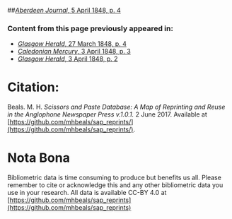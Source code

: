##[*Aberdeen Journal*, 5 April 1848, p. 4](https://mhbeals.github.io/sap_html/Aberdeen-Journal/Aberdeen-Journal-5-April-1848-p-4)

### Content from this page previously appeared in:
+ [*Glasgow Herald*, 27 March 1848, p. 4](https://mhbeals.github.io/sap_html/Glasgow-Herald/Glasgow-Herald-27-March-1848-p-4)
+ [*Caledonian Mercury*, 3 April 1848, p. 3](https://mhbeals.github.io/sap_html/Caledonian-Mercury/Caledonian-Mercury-3-April-1848-p-3)
+ [*Glasgow Herald*, 3 April 1848, p. 2](https://mhbeals.github.io/sap_html/Glasgow-Herald/Glasgow-Herald-3-April-1848-p-2)
                    
# Citation: 

Beals. M. H. *Scissors and Paste Database: A Map of Reprinting and Reuse in the Anglophone Newspaper Press v.1.0.1.* 2 June 2017. Available at [https://github.com/mhbeals/sap_reprints/](https://github.com/mhbeals/sap_reprints/). 
                    
# Nota Bona

Bibliometric data is time consuming to produce but benefits us all. Please remember to cite or acknowledge this and any other bibliometric data you use in your research. All data is available CC-BY 4.0 at [https://github.com/mhbeals/sap_reprints](https://github.com/mhbeals/sap_reprints)